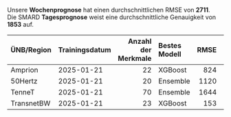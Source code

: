 
Unsere __Wochenprognose__ hat einen durchschnittlichen RMSE von __2711__.  
Die SMARD __Tagesprognose__ weist eine durchschnittliche Genauigkeit von __1853__ auf.
    
| ÜNB/Region   | Trainingsdatum   |   Anzahl der Merkmale | Bestes Modell   |   RMSE |   TSO RMSE |
|:-------------|:-----------------|----------------------:|:----------------|-------:|-----------:|
| Amprion      | 2025-01-21       |                    22 | XGBoost         |    824 |        603 |
| 50Hertz      | 2025-01-21       |                    20 | Ensemble        |   1120 |        808 |
| TenneT       | 2025-01-21       |                    70 | Ensemble        |   1644 |        947 |
| TransnetBW   | 2025-01-21       |                    23 | XGBoost         |    153 |        114 |